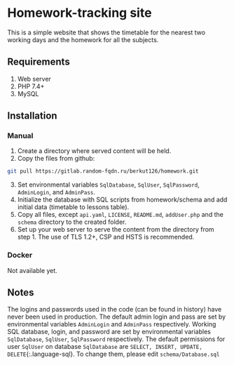 # Homework-tracking site
This is a simple website that shows the timetable for the nearest two working days and the homework for all 
the subjects.
## Requirements
1. Web server
2. PHP 7.4+
3. MySQL
## Installation
### Manual
1. Create a directory where served content will be held.
2. Copy the files from github:
```bash
git pull https://gitlab.random-fqdn.ru/berkut126/homework.git
```
3. Set environmental variables ```SqlDatabase```, ```SqlUser```, ```SqlPassword```, ```AdminLogin```, 
   and ```AdminPass```.
3. Initialize the database with SQL scripts from homework/schema and add initial data (timetable to lessons table).
4. Copy all files, except ```api.yaml```, ```LICENSE```, ```README.md```, ```addUser.php``` and 
   the ```schema``` directory to the created folder.
5. Set up your web server to serve the content from the directory from step 1. The use of 
   TLS 1.2+, CSP and HSTS is recommended.
### Docker
Not available yet.
## Notes
The logins and passwords used in the code (can be found in history) have never been used in production.
The default admin login and pass are set by environmental variables ```AdminLogin``` and ```AdminPass``` respectively.
Working SQL database, login, and password are set by environmental variables ```SqlDatabase```, 
```SqlUser```, ```SqlPassword``` respectively. The default permissions for user ```SqlUser``` on database 
```SqlDatabase``` are `SELECT, INSERT, UPDATE, DELETE`{:.language-sql}. To change them, please edit 
```schema/Database.sql```

